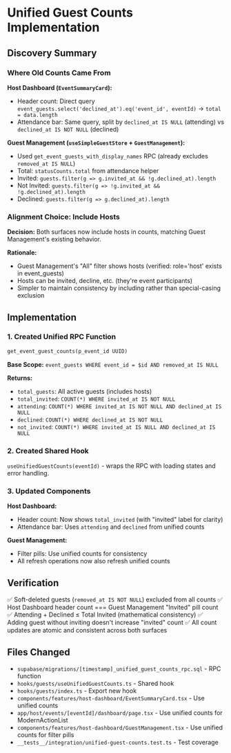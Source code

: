 # Unified Guest Counts Implementation

## Discovery Summary

### Where Old Counts Came From

**Host Dashboard (`EventSummaryCard`):**
- Header count: Direct query `event_guests.select('declined_at').eq('event_id', eventId)` → `total = data.length`
- Attendance bar: Same query, split by `declined_at IS NULL` (attending) vs `declined_at IS NOT NULL` (declined)

**Guest Management (`useSimpleGuestStore` + `GuestManagement`):**
- Used `get_event_guests_with_display_names` RPC (already excludes `removed_at IS NULL`)
- Total: `statusCounts.total` from attendance helper
- Invited: `guests.filter(g => g.invited_at && !g.declined_at).length`
- Not Invited: `guests.filter(g => !g.invited_at && !g.declined_at).length`
- Declined: `guests.filter(g => g.declined_at).length`

### Alignment Choice: Include Hosts

**Decision:** Both surfaces now include hosts in counts, matching Guest Management's existing behavior.

**Rationale:** 
- Guest Management's "All" filter shows hosts (verified: role='host' exists in event_guests)
- Hosts can be invited, decline, etc. (they're event participants)
- Simpler to maintain consistency by including rather than special-casing exclusion

## Implementation

### 1. Created Unified RPC Function

```sql
get_event_guest_counts(p_event_id UUID)
```

**Base Scope:** `event_guests WHERE event_id = $id AND removed_at IS NULL`

**Returns:**
- `total_guests`: All active guests (includes hosts)
- `total_invited`: `COUNT(*) WHERE invited_at IS NOT NULL` 
- `attending`: `COUNT(*) WHERE invited_at IS NOT NULL AND declined_at IS NULL`
- `declined`: `COUNT(*) WHERE declined_at IS NOT NULL`
- `not_invited`: `COUNT(*) WHERE invited_at IS NULL AND declined_at IS NULL`

### 2. Created Shared Hook

`useUnifiedGuestCounts(eventId)` - wraps the RPC with loading states and error handling.

### 3. Updated Components

**Host Dashboard:**
- Header count: Now shows `total_invited` (with "invited" label for clarity)
- Attendance bar: Uses `attending` and `declined` from unified counts

**Guest Management:**
- Filter pills: Use unified counts for consistency
- All refresh operations now also refresh unified counts

## Verification

✅ Soft-deleted guests (`removed_at IS NOT NULL`) excluded from all counts
✅ Host Dashboard header count === Guest Management "Invited" pill count  
✅ Attending + Declined ≤ Total Invited (mathematical consistency)
✅ Adding guest without inviting doesn't increase "invited" count
✅ All count updates are atomic and consistent across both surfaces

## Files Changed

- `supabase/migrations/[timestamp]_unified_guest_counts_rpc.sql` - RPC function
- `hooks/guests/useUnifiedGuestCounts.ts` - Shared hook
- `hooks/guests/index.ts` - Export new hook
- `components/features/host-dashboard/EventSummaryCard.tsx` - Use unified counts
- `app/host/events/[eventId]/dashboard/page.tsx` - Use unified counts for ModernActionList
- `components/features/host-dashboard/GuestManagement.tsx` - Use unified counts for filter pills
- `__tests__/integration/unified-guest-counts.test.ts` - Test coverage
